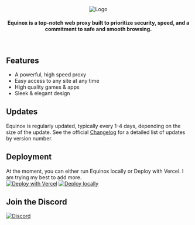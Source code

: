 <div align="center">
  <img src="https://media.discordapp.net/attachments/1165659118581854371/1211861180444975124/eqbanner.png?ex=65efbcac&is=65dd47ac&hm=69a724320288a25b3ee79b0435e46a10dd8419f2e39f5aae9cb1be953cd0f7df&=&format=webp&quality=lossless&width=550&height=138" alt="Logo">
</div>

<div align="center">
  <h4>Equinox is a top-notch web proxy built to prioritize security, speed, and a commitment to safe and smooth browsing.</h4>
</div>
<br>

## Features
- A powerful, high speed proxy
- Easy access to any site at any time
- High quality games & apps
- Sleek & elegant design

## Updates
Equinox is regularly updated, typically every 1-4 days, depending on the size of the update. See the official [Changelog](https://github.com/wrndxyz/Equinox/CHANGELOG.md) for a detailed list of updates by version number.

## Deployment
At the moment, you can either run Equinox locally or Deploy with Vercel. I am trying my best to add more.
<br>
[![Deploy with Vercel](https://binbashbanana.github.io/deploy-buttons/buttons/remade/vercel.svg)](https://vercel.com/new/clone?repositoryurl=https://github.com/wrndxyz/Equinox)
[![Deploy locally](https://media.discordapp.net/attachments/1165659118581854371/1198543633650040862/localdeply_3.png)](https://github.com/wrndxyz/Equinox/wiki/Local-Deployment-Guide)

## Join the Discord
[![Discord](https://invidget.switchblade.xyz/H7JqRwykhk?theme=dark)](https://discord.gg/H7JqRwykhk)
